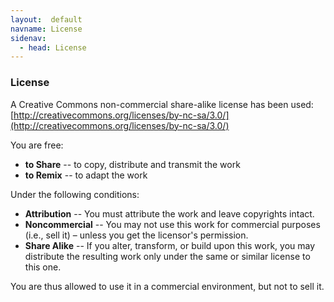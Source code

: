 ```yaml
---
layout:  default
navname: License
sidenav:
  - head: License
---
```


### License

A Creative Commons non-commercial share-alike license has been used: <br/>
[http://creativecommons.org/licenses/by-nc-sa/3.0/](http://creativecommons.org/licenses/by-nc-sa/3.0/)

You are free:
- **to Share** -- to copy, distribute and transmit the work
- **to Remix** --  to adapt the work

Under the following conditions:
- **Attribution** --
  You must attribute the work and leave copyrights intact.
- **Noncommercial** --
  You may not use this work for commercial purposes
  (i.e., sell it) &ndash; unless you get the licensor's permission.
- **Share Alike** --
  If you alter, transform, or build upon this work, you may
  distribute the resulting work only under the same or similar
  license to this one.

You are thus allowed to use it in a commercial environment, but not to sell
it.

